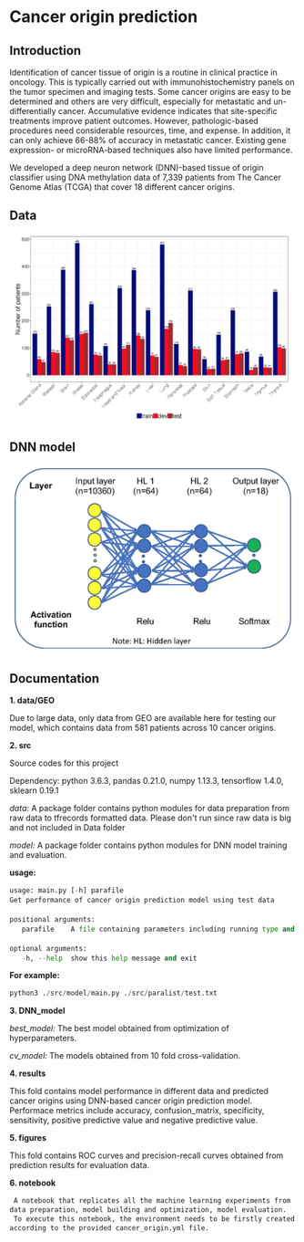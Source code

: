 
# Cancer origin prediction
## Introduction
   Identification of cancer tissue of origin is a routine in clinical practice in oncology. This is typically carried out with immunohistochemistry panels on the tumor specimen and imaging tests. Some cancer origins are easy to be determined and others are very difficult, especially for metastatic and un-differentially cancer. Accumulative evidence indicates that site-specific treatments improve patient outcomes. However, pathologic-based procedures need considerable resources, time, and expense. In addition, it can only achieve 66-88% of accuracy in metastatic cancer. Existing gene expression- or microRNA-based techniques also have limited performance. 
   
   We developed a deep neuron network (DNN)-based tissue of origin classifier using DNA methylation data of 7,339 patients from The Cancer Genome Atlas (TCGA) that cover 18 different cancer origins. 


## Data ##

<p align="center">
  <img src="./figures/data.jpg" width="800">
</p>

## DNN model

<p align="center">
  <img src="./figures/model.jpg" width="600">
</p>

## Documentation
**1. data/GEO**

  Due to large data, only data from GEO are available here for testing our model, which contains data from 581 patients across 10 cancer origins.

**2. src**

   Source codes for this project
   
   Dependency: python 3.6.3, pandas 0.21.0, numpy 1.13.3, tensorflow 1.4.0, sklearn 0.19.1
   
   *data:* A package folder contains python modules for data preparation from raw data to tfrecords formatted data. Please don't run since raw data is big and not included in Data folder

   *model:*  A package folder contains python modules for DNN model training and evaluation.

   **usage:**
   ```python
   usage: main.py [-h] parafile
   Get performance of cancer origin prediction model using test data

   positional arguments:
      parafile    A file containing parameters including running type and input file

   optional arguments:
      -h, --help  show this help message and exit

   ```
   **For example:**
   ```python
   python3 ./src/model/main.py ./src/paralist/test.txt
  ```
 **3. DNN_model**
   
   *best_model:* The best model obtained from optimization of hyperparameters.
   
   *cv_model:* The models obtained from 10 fold cross-validation. 
   
 **4. results**
   
   This fold contains model performance in different data and predicted cancer origins using DNN-based cancer origin prediction model. Performace metrics include accuracy,  confusion_matrix, specificity, sensitivity, positive predictive value and negative predictive value.
  
 **5. figures**
 
   This fold contains ROC curves and precision-recall curves obtained from prediction results for evaluation data.
   
 **6. notebook**
 
     A notebook that replicates all the machine learning experiments from data preparation, model building and optimization, model evaluation. 
     To execute this notebook, the environment needs to be firstly created according to the provided cancer_origin.yml file. 
